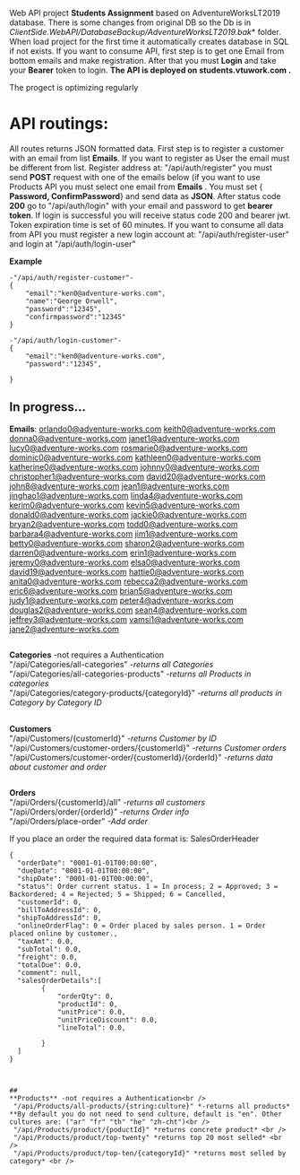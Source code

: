 Web API project **Students Assignment** based on AdventureWorksLT2019 database. There is some changes from original DB so the Db is in *ClientSide.WebAPI/DatabaseBackup/AdventureWorksLT2019.bak** folder. When load project for the first time it automatically creates database in SQL if not exists.
If you want to consume API, first step is to get one Email from bottom emails and make registration. After that you must **Login** and take your **Bearer** token to login.
**The API is deployed on students.vtuwork.com .**

The progect is optimizing regularly
# API routings: 
All routes returns JSON formatted data. First step is to register a customer with an email from list <b>Emails</b>. If you want to register as User the email must be different from list.
Register address at: "/api/auth/register" you must send **POST** request with one of the emails below (if you want to use Products API you must select one email from **Emails** . You must set { **Password, ConfirmPassword**} and send data as **JSON**. After status code **200** go to "/api/auth/login" with your email and password to get **bearer token**. If login is successful you will receive status code 200 and bearer jwt. Token expiration time is set of 60 minutes.  If you want to consume all data from API you must register a new login account at:
"/api/auth/register-user" and login at "/api/auth/login-user"

**Example**
```
-"/api/auth/register-customer"-
{
    "email":"ken0@adventure-works.com",
	"name":"George Orwell",
    "password":"12345",
    "confirmpassword":"12345"
}

-"/api/auth/login-customer"-
{
    "email":"ken0@adventure-works.com",
    "password":"12345",
    
}
```

## In progress...
<b>Emails</b>:
orlando0@adventure-works.com
keith0@adventure-works.com
donna0@adventure-works.com
janet1@adventure-works.com
lucy0@adventure-works.com
rosmarie0@adventure-works.com
dominic0@adventure-works.com
kathleen0@adventure-works.com
katherine0@adventure-works.com
johnny0@adventure-works.com
christopher1@adventure-works.com
david20@adventure-works.com
john8@adventure-works.com
jean1@adventure-works.com
jinghao1@adventure-works.com
linda4@adventure-works.com
kerim0@adventure-works.com
kevin5@adventure-works.com
donald0@adventure-works.com
jackie0@adventure-works.com
bryan2@adventure-works.com
todd0@adventure-works.com
barbara4@adventure-works.com
jim1@adventure-works.com
betty0@adventure-works.com
sharon2@adventure-works.com
darren0@adventure-works.com
erin1@adventure-works.com
jeremy0@adventure-works.com
elsa0@adventure-works.com
david19@adventure-works.com
hattie0@adventure-works.com
anita0@adventure-works.com
rebecca2@adventure-works.com
eric6@adventure-works.com
brian5@adventure-works.com
judy1@adventure-works.com
peter4@adventure-works.com
douglas2@adventure-works.com
sean4@adventure-works.com
jeffrey3@adventure-works.com
vamsi1@adventure-works.com
jane2@adventure-works.com

##
**Categories** -not requires a Authentication<br />
"/api/Categories/all-categories" *-returns all Categories* <br />
"/api/Categories/all-categories-products" *-returns all Products in categories* <br />
"/api/Categories/category-products/{categoryId}" *-returns all products in Category by Category ID* <br />

##
**Customers** <br />
 "/api/Customers/{customerId}" *-returns Customer by ID* <br />
 "/api/Customers/customer-orders/{customerId}" *-returns Customer orders* <br />
 "/api/Customers/customer-order/{customerId}/{orderId}" *-returns data about customer and order* <br />

##
**Orders** <br />
 "/api/Orders/{customerId}/all" *-returns all customers* <br />
 "/api/Orders/order/{orderId}" *-returns Order info* <br />
  "/api/Orders/place-order" *-Add order* <br />

  If you place an order the required data format is:
  SalesOrderHeader
```
{
  "orderDate": "0001-01-01T00:00:00",
  "dueDate": "0001-01-01T00:00:00",
  "shipDate": "0001-01-01T00:00:00",
  "status": Order current status. 1 = In process; 2 = Approved; 3 = Backordered; 4 = Rejected; 5 = Shipped; 6 = Cancelled,
  "customerId": 0,
  "billToAddressId": 0,
  "shipToAddressId": 0,
  "onlineOrderFlag": 0 = Order placed by sales person. 1 = Order placed online by customer.,
  "taxAmt": 0.0,
  "subTotal": 0.0,
  "freight": 0.0,
  "totalDue": 0.0,
  "comment": null,
  "salesOrderDetails":[
		{
			"orderQty": 0,
			"productId": 0,
			"unitPrice": 0.0,
			"unitPriceDiscount": 0.0,
			"lineTotal": 0.0,
			
		}
  ]
}



##
**Products** -not requires a Authentication<br />
 "/api/Products/all-products/{string:culture}" *-returns all products*  **By default you do not need to send culture, default is "en". Other cultures are: ("ar" "fr" "th" "he" "zh-cht")<br />
 "/api/Products/product/{poductId}" *returns concrete product* <br />
 "/api/Products/product/top-twenty" *returns top 20 most selled* <br />
 "/api/Products/product/top-ten/{categoryId}" *returns most selled by category* <br />




